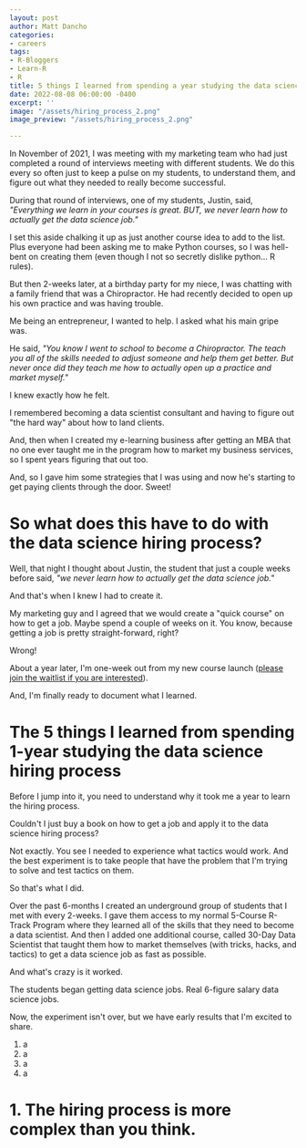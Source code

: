```yaml
---
layout: post
author: Matt Dancho
categories:
- careers
tags:
- R-Bloggers
- Learn-R
- R
title: 5 things I learned from spending a year studying the data science hiring process
date: 2022-08-08 06:00:00 -0400
excerpt: ''
image: "/assets/hiring_process_2.png"
image_preview: "/assets/hiring_process_2.png"

---
```

In November of 2021, I was meeting with my marketing team who had just completed a round of interviews meeting with different students. We do this every so often just to keep a pulse on my students, to understand them, and figure out what they needed to really become successful.

During that round of interviews, one of my students, Justin, said, _"Everything we learn in your courses is great. BUT, we never learn how to actually get the data science job."_

I set this aside chalking it up as just another course idea to add to the list. Plus everyone had been asking me to make Python courses, so I was hell-bent on creating them (even though I not so secretly dislike python... R rules).

But then 2-weeks later, at a birthday party for my niece, I was chatting with a family friend that was a Chiropractor. He had recently decided to open up his own practice and was having trouble.

Me being an entrepreneur, I wanted to help. I asked what his main gripe was.

He said, _"You know I went to school to become a Chiropractor. The teach you all of the skills needed to adjust someone and help them get better. But never once did they teach me how to actually open up a practice and market myself."_

I knew exactly how he felt.

I remembered becoming a data scientist consultant and having to figure out "the hard way" about how to land clients.

And, then when I created my e-learning business after getting an MBA that no one ever taught me in the program how to market my business services, so I spent years figuring that out too.

And, so I gave him some strategies that I was using and now he's starting to get paying clients through the door. Sweet!

# So what does this have to do with the data science hiring process?

Well, that night I thought about Justin, the student that just a couple weeks before said, _"we never learn how to actually get the data science job."_

And that's when I knew I had to create it.

My marketing guy and I agreed that we would create a "quick course" on how to get a job. Maybe spend a couple of weeks on it. You know, because getting a job is pretty straight-forward, right?

Wrong!

About a year later, I'm one-week out from my new course launch ([please join the waitlist if you are interested](https://learn.business-science.io/30day-data-scientist-course-waitlist-1393)).

And, I'm finally ready to document what I learned.

# The 5 things I learned from spending 1-year studying the data science hiring process

Before I jump into it, you need to understand why it took me a year to learn the hiring process. 

Couldn't I just buy a book on how to get a job and apply it to the data science hiring process?

Not exactly. You see I needed to experience what tactics would work. And the best experiment is to take people that have the problem that I'm trying to solve and test tactics on them.

So that's what I did.

Over the past 6-months I created an underground group of students that I met with every  2-weeks. I gave them access to my normal 5-Course R-Track Program where they learned all of the skills that they need to become a data scientist. And then I added one additional course, called 30-Day Data Scientist that taught them how to market themselves (with tricks, hacks, and tactics) to get a data science job as fast as possible.

And what's crazy is it worked.

The students began getting data science jobs. Real 6-figure salary data science jobs.

Now, the experiment isn't over, but we have early results that I'm excited to share.

1. a
2. a
3. a
4. a

# 1. The hiring process is more complex than you think.